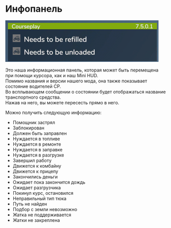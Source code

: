 # Инфопанель

![Image](../assets/images/infopanel_0_0_480_130.png)

  
Это наша информационная панель, которая может быть перемещена при помощи курсора, как и наш Mini HUD.  
Помимо названия и версии нашего мода, она также показывает состояние водителей CP.  
Во всплывающем сообщении о состоянии будет отображаться название транспортного средства.  
Нажав на него, вы можете пересесть прямо в него.  

  
Можно получить следующую информацию:  
- Помощник застрял  
- Заблокирован  
- Должен быть заправлен  
- Нуждается в топливе  
- Нуждается в ремонте  
- Нуждается в заправке  
- Нуждается в разгрузке  
- Завершил работу  
- Движется к комбайну  
- Движется к прицепу  
- Закончились деньги  
- Ожидает пока закончится дождь  
- Ожидает разгрузчика  
- Покинул курс, остановился  
- Неправильный тип тюка  
- Путь не найден  
- Подбор с земли невозможно  
- Жатка не поддерживается  
- Жатки не закреплена  

